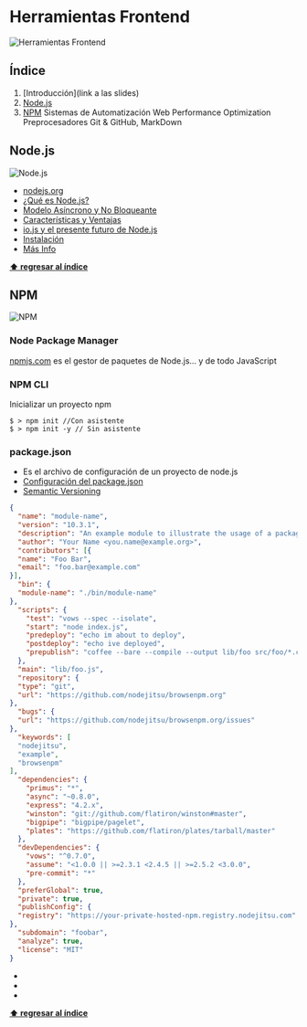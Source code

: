 # Herramientas Frontend

![Herramientas Frontend](http://bextlan.com/img/para-cursos/es6-logo.jpg)

## Índice
1. [Introducción](link a las slides)
1. [Node.js](#nodejs)
1. [NPM](#npm)
Sistemas de Automatización
Web Performance Optimization
Preprocesadores
Git & GitHub, MarkDown

## Node.js
![Node.js](http://bextlan.com/img/para-cursos/nodejs-new-pantone-black.png)

* [nodejs.org](https://nodejs.org/)
* [¿Qué es Node.js?](http://jonmircha.github.io/slides-nodejs/#/7)
* [Modelo Asíncrono y No Bloqueante](http://jonmircha.github.io/slides-nodejs/#/20)
* [Características y Ventajas](http://jonmircha.github.io/slides-nodejs/#/35)
* [io.js y el presente futuro de Node.js](http://jonmircha.github.io/slides-nodejs/#/44)
* [Instalación](http://jonmircha.github.io/slides-nodejs/#/57)
* [Más Info](https://www.youtube.com/playlist?list=PLvq-jIkSeTUY3gY-ptuqkNEXZHsNwlkND)

**[⬆ regresar al índice](#Índice)**


## NPM
![NPM](http://bextlan.com/img/para-cursos/npm-logo.png)

### Node Package Manager
[npmjs.com](https://www.npmjs.com/) es el gestor de paquetes de Node.js... y de todo JavaScript

### NPM CLI

Inicializar un proyecto npm

```
$ > npm init //Con asistente
$ > npm init -y // Sin asistente
```

### package.json

* Es el archivo de configuración de un proyecto de node.js
* [Configuración del package.json](http://browsenpm.org/package.json)
* [Semantic Versioning](http://semver.org/)

```json
{
  "name": "module-name",
  "version": "10.3.1",
  "description": "An example module to illustrate the usage of a package.json",
  "author": "Your Name <you.name@example.org>",
  "contributors": [{
  "name": "Foo Bar",
  "email": "foo.bar@example.com"
}],
  "bin": {
  "module-name": "./bin/module-name"
},
  "scripts": {
    "test": "vows --spec --isolate",
    "start": "node index.js",
    "predeploy": "echo im about to deploy",
    "postdeploy": "echo ive deployed",
    "prepublish": "coffee --bare --compile --output lib/foo src/foo/*.coffee"
  },
  "main": "lib/foo.js",
  "repository": {
  "type": "git",
  "url": "https://github.com/nodejitsu/browsenpm.org"
},
  "bugs": {
  "url": "https://github.com/nodejitsu/browsenpm.org/issues"
},
  "keywords": [
  "nodejitsu",
  "example",
  "browsenpm"
],
  "dependencies": {
    "primus": "*",
    "async": "~0.8.0",
    "express": "4.2.x",
    "winston": "git://github.com/flatiron/winston#master",
    "bigpipe": "bigpipe/pagelet",
    "plates": "https://github.com/flatiron/plates/tarball/master"
  },
  "devDependencies": {
    "vows": "^0.7.0",
    "assume": "<1.0.0 || >=2.3.1 <2.4.5 || >=2.5.2 <3.0.0",
    "pre-commit": "*"
  },
  "preferGlobal": true,
  "private": true,
  "publishConfig": {
  "registry": "https://your-private-hosted-npm.registry.nodejitsu.com"
},
  "subdomain": "foobar",
  "analyze": true,
  "license": "MIT"
}
```
				
* []()
* []()
* []()

**[⬆ regresar al índice](#Índice)**